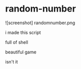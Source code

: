 # random-number
![screenshot] randomnumber.png

i made this script

full of shell

beautiful game

isn't it
